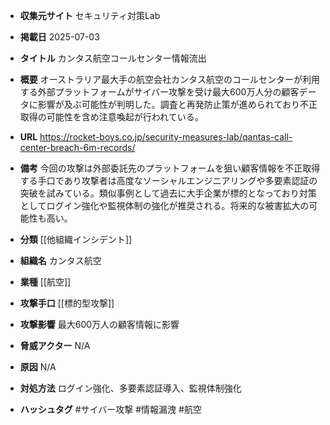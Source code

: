 - **収集元サイト**
セキュリティ対策Lab

- **掲載日**
2025-07-03

- **タイトル**
カンタス航空コールセンター情報流出

- **概要**
オーストラリア最大手の航空会社カンタス航空のコールセンターが利用する外部プラットフォームがサイバー攻撃を受け最大600万人分の顧客データに影響が及ぶ可能性が判明した。調査と再発防止策が進められており不正取得の可能性を含め注意喚起が行われている。

- **URL**
https://rocket-boys.co.jp/security-measures-lab/qantas-call-center-breach-6m-records/

- **備考**
今回の攻撃は外部委託先のプラットフォームを狙い顧客情報を不正取得する手口であり攻撃者は高度なソーシャルエンジニアリングや多要素認証の突破を試みている。類似事例として過去に大手企業が標的となっており対策としてログイン強化や監視体制の強化が推奨される。将来的な被害拡大の可能性も高い。

- **分類**
[[他組織インシデント]]

- **組織名**
カンタス航空

- **業種**
[[航空]]

- **攻撃手口**
[[標的型攻撃]]

- **攻撃影響**
最大600万人の顧客情報に影響

- **脅威アクター**
N/A

- **原因**
N/A

- **対処方法**
ログイン強化、多要素認証導入、監視体制強化

- **ハッシュタグ**
#サイバー攻撃 #情報漏洩 #航空
